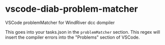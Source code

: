 # vscode-diab-problem-matcher
VSCode problemMatcher for WindRiver dcc dompiler

This goes into your tasks.json in the `problemMatcher` section. This regex will insert the compiler errors into the "Problems" section of VSCode. 

